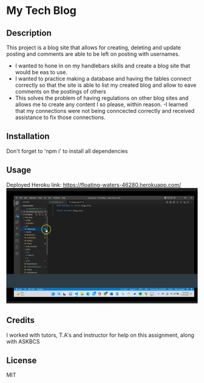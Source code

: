 # My Tech Blog

## Description

This project is a blog site that allows for creating, deleting and update posting and comments are able to be left on posting with usernames.

- I wanted to hone in on my handlebars skills and create a blog site that would be eas to use.
- I wanted to practice making a database and having the tables connect correctly so that the site is able to list my created blog and allow to eave comments on the postings of others
- This solves the problem of having regulations on other blog sites and allows me to create any content I so please, within reason.
-I learned that my connections were not being conncected correctly and received assistance to fix those connections.

## Installation

Don't forget to 'npm i' to install all dependencies

## Usage
Deployed Heroku link: https://floating-waters-46280.herokuapp.com/
![screenshot of video](readmescsh.png)

## Credits

I worked with tutors, T.A's and instructor for help on this assignment, along with ASKBCS

## License

MIT
